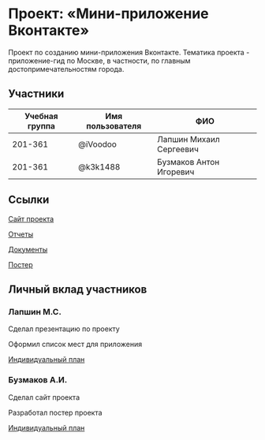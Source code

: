 # Проект: «Мини-приложение Вконтакте»

Проект по созданию мини-приложения Вконтакте. Тематика проекта - приложение-гид по Москве, в частности, по главным достопримечательностям города.

## Участники

| Учебная группа | Имя пользователя | ФИО                      |
|----------------|------------------|--------------------------|
| 201-361        | @iVoodoo     | Лапшин Михаил Сергеевич |
| 201-361       | @k3k1488       | Бузмаков Антон Игоревич |


## Ссылки

[Сайт проекта](http://pd-2021-2.std-1452.ist.mospolytech.ru/)

[Отчеты](https://github.com/k3k1488/vk-mini-app/tree/main/reports)

[Документы](https://github.com/k3k1488/vk-mini-app/tree/main/docs)

[Постер](http://pd-2021-2.std-1452.ist.mospolytech.ru/poster.png)


## Личный вклад участников

### Лапшин М.С.

 Сделал презентацию по проекту
 
 Оформил список мест для приложения

 [Индивидуальный план](https://github.com/k3k1488/vk-mini-app/blob/main/reports/lapshin.md)

### Бузмаков А.И.

Сделал сайт проекта

Разработал постер проекта

[Индивидуальный план](https://github.com/k3k1488/vk-mini-app/blob/main/reports/buzmakov.md)
